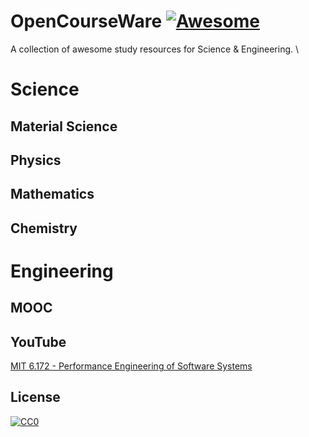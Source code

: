 # OpenCourseWare [![Awesome](https://cdn.rawgit.com/sindresorhus/awesome/d7305f38d29fed78fa85652e3a63e154dd8e8829/media/badge.svg)](https://github.com/sindresorhus/awesome)

A collection of awesome study resources for Science & Engineering. \



# Science

## Material Science

## Physics

## Mathematics 

## Chemistry 



# Engineering

## MOOC


## YouTube

[MIT 6.172 - Performance Engineering of Software Systems](https://www.youtube.com/watch?v=o7h_sYMk_oc&list=PLUl4u3cNGP63VIBQVWguXxZZi0566y7Wf)











## License

[![CC0](http://mirrors.creativecommons.org/presskit/buttons/88x31/svg/cc-zero.svg)](https://creativecommons.org/publicdomain/zero/1.0/)
